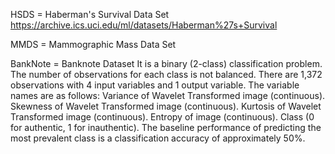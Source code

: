 HSDS = Haberman's Survival Data Set
https://archive.ics.uci.edu/ml/datasets/Haberman%27s+Survival


MMDS = Mammographic Mass Data Set


BankNote = Banknote Dataset
It is a binary (2-class) classification problem. The number of observations for each class is not balanced. There are 1,372 observations with 4 input variables and 1 output variable. 
The variable names are as follows:
    Variance of Wavelet Transformed image (continuous).
    Skewness of Wavelet Transformed image (continuous).
    Kurtosis of Wavelet Transformed image (continuous).
    Entropy of image (continuous).
    Class (0 for authentic, 1 for inauthentic).
The baseline performance of predicting the most prevalent class is a classification accuracy of approximately 50%.